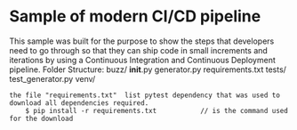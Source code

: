 # Sample of modern CI/CD pipeline

This sample was built for the purpose to show the steps that developers need to go through so that they can ship code in small increments and iterations by using a Continuous Integration and Continuous Deployment pipeline.
Folder Structure:
    buzz/
      __init__.py
      generator.py
    requirements.txt
    tests/
      test_generator.py
    venv/
    
    
    
    the file "requirements.txt"  list pytest dependency that was used to download all dependencies required.
        $ pip install -r requirements.txt           // is the command used for the download
        
        
        
    
      
